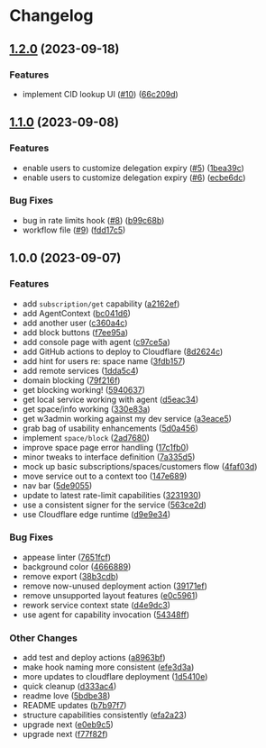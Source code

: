 # Changelog

## [1.2.0](https://github.com/web3-storage/w3admin/compare/w3admin-v1.1.0...w3admin-v1.2.0) (2023-09-18)


### Features

* implement CID lookup UI ([#10](https://github.com/web3-storage/w3admin/issues/10)) ([66c209d](https://github.com/web3-storage/w3admin/commit/66c209d34bcdbb130aac45423856b2c91c14b1ff))

## [1.1.0](https://github.com/web3-storage/w3admin/compare/w3admin-v1.0.0...w3admin-v1.1.0) (2023-09-08)


### Features

* enable users to customize delegation expiry ([#5](https://github.com/web3-storage/w3admin/issues/5)) ([1bea39c](https://github.com/web3-storage/w3admin/commit/1bea39c20a22bb91a5ac05b576796b5afe85f6f1))
* enable users to customize delegation expiry ([#6](https://github.com/web3-storage/w3admin/issues/6)) ([ecbe6dc](https://github.com/web3-storage/w3admin/commit/ecbe6dc10f613ee58d12f66869cb5cc6d916cc4a))


### Bug Fixes

* bug in rate limits hook ([#8](https://github.com/web3-storage/w3admin/issues/8)) ([b99c68b](https://github.com/web3-storage/w3admin/commit/b99c68ba3eceb2e0247407b6f5dad5d9a3bfa73d))
* workflow file ([#9](https://github.com/web3-storage/w3admin/issues/9)) ([fdd17c5](https://github.com/web3-storage/w3admin/commit/fdd17c54c2cf184115aa749adf6ee18009d53a9e))

## 1.0.0 (2023-09-07)


### Features

* add `subscription/get` capability ([a2162ef](https://github.com/web3-storage/w3admin/commit/a2162ef9de7807cfa03fe17a058e1608643fda94))
* add AgentContext ([bc041d6](https://github.com/web3-storage/w3admin/commit/bc041d6fffda408545f780220aeddac2112e870d))
* add another user ([c360a4c](https://github.com/web3-storage/w3admin/commit/c360a4c4eaa8371867e62024e29dd275abedb868))
* add block buttons ([f7ee95a](https://github.com/web3-storage/w3admin/commit/f7ee95a2def6e185120b0a6f0549f20ff2a3f56f))
* add console page with agent ([c97ce5a](https://github.com/web3-storage/w3admin/commit/c97ce5a1ceb19733dbbf91b539b2dbb31b7b7137))
* add GitHub actions to deploy to Cloudflare ([8d2624c](https://github.com/web3-storage/w3admin/commit/8d2624c5274ef52270f7a98f28e5d0deef461a81))
* add hint for users re: space name ([3fdb157](https://github.com/web3-storage/w3admin/commit/3fdb157a50fce952b28a1ac46cf12ec18653f71f))
* add remote services ([1dda5c4](https://github.com/web3-storage/w3admin/commit/1dda5c4b992a24621c98eef5a84912b763eaadbf))
* domain blocking ([79f216f](https://github.com/web3-storage/w3admin/commit/79f216f347f370b6ef42845f6aaffb66bbc47f64))
* get blocking working! ([5940637](https://github.com/web3-storage/w3admin/commit/59406370ac81f9fee13a97545678416328008b8f))
* get local service working with agent ([d5eac34](https://github.com/web3-storage/w3admin/commit/d5eac34a821ba2f7b4e4dd76fdb2bc59928f9a6a))
* get space/info working ([330e83a](https://github.com/web3-storage/w3admin/commit/330e83a2923d0b801a0af2c426a00a64bbe9411c))
* get w3admin working against my dev service ([a3eace5](https://github.com/web3-storage/w3admin/commit/a3eace5507f4096bf6eeb9f78312d66da1ed79f6))
* grab bag of usability enhancements ([5d0a456](https://github.com/web3-storage/w3admin/commit/5d0a45635aea37b7e61bb887df8b8f2f8a57a566))
* implement `space/block` ([2ad7680](https://github.com/web3-storage/w3admin/commit/2ad76805b2d651c701a3a04be9da27d747fe350c))
* improve space page error handling ([17c1fb0](https://github.com/web3-storage/w3admin/commit/17c1fb01560e24f142b5811cf1a6282ea0329752))
* minor tweaks to interface definition ([7a335d5](https://github.com/web3-storage/w3admin/commit/7a335d59b22dfbdc44ad23826e629a1516c46faa))
* mock up basic subscriptions/spaces/customers flow ([4faf03d](https://github.com/web3-storage/w3admin/commit/4faf03d62c2c3918000474ca66e09b35cd795300))
* move service out to a context too ([147e689](https://github.com/web3-storage/w3admin/commit/147e689e5e35052ec97347247abcb9aad0b2d009))
* nav bar ([5de9055](https://github.com/web3-storage/w3admin/commit/5de90552ed9889f827032ce6c5c0d19a17a6c726))
* update to latest rate-limit capabilities ([3231930](https://github.com/web3-storage/w3admin/commit/32319307f978cd3e6770ff1cc9afc73a771c1c37))
* use a consistent signer for the service ([563ce2d](https://github.com/web3-storage/w3admin/commit/563ce2dbd3619fc537f77265e5c12c0dad4112ab))
* use Cloudflare edge runtime ([d9e9e34](https://github.com/web3-storage/w3admin/commit/d9e9e347c686f04570f15e33196eeab473c47306))


### Bug Fixes

* appease linter ([7651fcf](https://github.com/web3-storage/w3admin/commit/7651fcf249dc45eb5f5fd8affb9ae8bf374a3f44))
* background color ([4666889](https://github.com/web3-storage/w3admin/commit/4666889c67cb800c6dd8c5d319987c333e830bbf))
* remove export ([38b3cdb](https://github.com/web3-storage/w3admin/commit/38b3cdbe6b604a3cbb947884a3770087d830b564))
* remove now-unused deployment action ([39171ef](https://github.com/web3-storage/w3admin/commit/39171ef2adae2af35d695fac73991cf4a1f0c36b))
* remove unsupported layout features ([e0c5961](https://github.com/web3-storage/w3admin/commit/e0c5961f202ee6a94e413a0abac14f06d9fb9e2b))
* rework service context state ([d4e9dc3](https://github.com/web3-storage/w3admin/commit/d4e9dc305e28870f2f4ea6cac125728f3281b08b))
* use agent for capability invocation ([54348ff](https://github.com/web3-storage/w3admin/commit/54348ffef70dc4552776730f3beaab45ab12f378))


### Other Changes

* add test and deploy actions ([a8963bf](https://github.com/web3-storage/w3admin/commit/a8963bfcabe55608c2b91ac700086cc86714d3cd))
* make hook naming more consistent ([efe3d3a](https://github.com/web3-storage/w3admin/commit/efe3d3a0fb4b4ff212ec4ff9f429c79496e345f4))
* more updates to cloudflare deployment ([1d5410e](https://github.com/web3-storage/w3admin/commit/1d5410e5716c8b1563e0cdfc1ee1a504032ef62b))
* quick cleanup ([d333ac4](https://github.com/web3-storage/w3admin/commit/d333ac4938a089b2461767d9e104d01e9b114d72))
* readme love ([5bdbe38](https://github.com/web3-storage/w3admin/commit/5bdbe38fcfc102bdff92fd91d1f5b8ca08b8ae26))
* README updates ([b7b97f7](https://github.com/web3-storage/w3admin/commit/b7b97f784f28e0a65190d63e3e722aea4b7b2488))
* structure capabilities consistently ([efa2a23](https://github.com/web3-storage/w3admin/commit/efa2a23f95b159f629e0184ca5289e0234d0ccf7))
* upgrade next ([e0eb9c5](https://github.com/web3-storage/w3admin/commit/e0eb9c5739b82eec2ad8d54e8d5bb4d356529a17))
* upgrade next ([f77f82f](https://github.com/web3-storage/w3admin/commit/f77f82fee5a8137b1409b1794cac08a15f7e947c))
